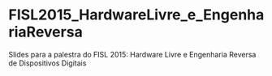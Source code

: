 # FISL2015_HardwareLivre_e_EngenhariaReversa
Slides para a palestra do FISL 2015: Hardware Livre e Engenharia Reversa de Dispositivos Digitais
